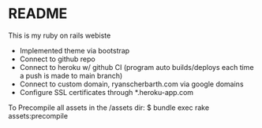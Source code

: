 # README

This is my ruby on rails webiste

- Implemented theme via bootstrap
- Connect to github repo
- Connect to heroku w/ github CI (program auto builds/deploys each time a push is made to main branch)
- Connect to custom domain, ryanscherbarth.com via google domains
- Configure SSL certificates through *.heroku-app.com

To Precompile all assets in the /assets dir:
$ bundle exec rake assets:precompile
